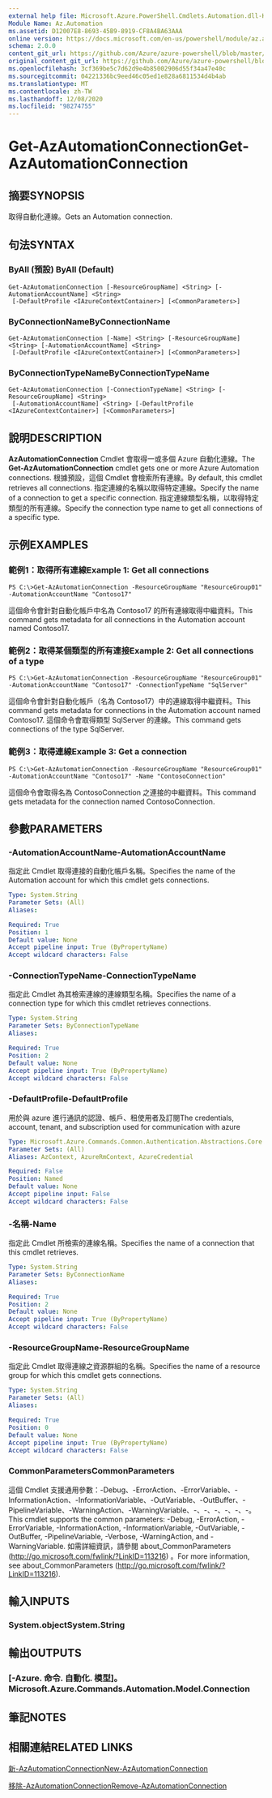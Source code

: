 ```yaml
---
external help file: Microsoft.Azure.PowerShell.Cmdlets.Automation.dll-Help.xml
Module Name: Az.Automation
ms.assetid: D12007E8-8693-45B9-8919-CF8A4BA63AAA
online version: https://docs.microsoft.com/en-us/powershell/module/az.automation/get-azautomationconnection
schema: 2.0.0
content_git_url: https://github.com/Azure/azure-powershell/blob/master/src/Automation/Automation/help/Get-AzAutomationConnection.md
original_content_git_url: https://github.com/Azure/azure-powershell/blob/master/src/Automation/Automation/help/Get-AzAutomationConnection.md
ms.openlocfilehash: 3cf369be5c7d62d9e4b85002906d55f34a47e40c
ms.sourcegitcommit: 04221336bc9eed46c05ed1e828a6811534d4b4ab
ms.translationtype: MT
ms.contentlocale: zh-TW
ms.lasthandoff: 12/08/2020
ms.locfileid: "98274755"
---
```

# <span data-ttu-id="62c1a-101">Get-AzAutomationConnection</span><span class="sxs-lookup"><span data-stu-id="62c1a-101">Get-AzAutomationConnection</span></span>

## <span data-ttu-id="62c1a-102">摘要</span><span class="sxs-lookup"><span data-stu-id="62c1a-102">SYNOPSIS</span></span>
<span data-ttu-id="62c1a-103">取得自動化連線。</span><span class="sxs-lookup"><span data-stu-id="62c1a-103">Gets an Automation connection.</span></span>

## <span data-ttu-id="62c1a-104">句法</span><span class="sxs-lookup"><span data-stu-id="62c1a-104">SYNTAX</span></span>

### <span data-ttu-id="62c1a-105">ByAll (預設) </span><span class="sxs-lookup"><span data-stu-id="62c1a-105">ByAll (Default)</span></span>
```
Get-AzAutomationConnection [-ResourceGroupName] <String> [-AutomationAccountName] <String>
 [-DefaultProfile <IAzureContextContainer>] [<CommonParameters>]
```

### <span data-ttu-id="62c1a-106">ByConnectionName</span><span class="sxs-lookup"><span data-stu-id="62c1a-106">ByConnectionName</span></span>
```
Get-AzAutomationConnection [-Name] <String> [-ResourceGroupName] <String> [-AutomationAccountName] <String>
 [-DefaultProfile <IAzureContextContainer>] [<CommonParameters>]
```

### <span data-ttu-id="62c1a-107">ByConnectionTypeName</span><span class="sxs-lookup"><span data-stu-id="62c1a-107">ByConnectionTypeName</span></span>
```
Get-AzAutomationConnection [-ConnectionTypeName] <String> [-ResourceGroupName] <String>
 [-AutomationAccountName] <String> [-DefaultProfile <IAzureContextContainer>] [<CommonParameters>]
```

## <span data-ttu-id="62c1a-108">說明</span><span class="sxs-lookup"><span data-stu-id="62c1a-108">DESCRIPTION</span></span>
<span data-ttu-id="62c1a-109">**AzAutomationConnection** Cmdlet 會取得一或多個 Azure 自動化連線。</span><span class="sxs-lookup"><span data-stu-id="62c1a-109">The **Get-AzAutomationConnection** cmdlet gets one or more Azure Automation connections.</span></span>
<span data-ttu-id="62c1a-110">根據預設，這個 Cmdlet 會檢索所有連線。</span><span class="sxs-lookup"><span data-stu-id="62c1a-110">By default, this cmdlet retrieves all connections.</span></span>
<span data-ttu-id="62c1a-111">指定連線的名稱以取得特定連線。</span><span class="sxs-lookup"><span data-stu-id="62c1a-111">Specify the name of a connection to get a specific connection.</span></span>
<span data-ttu-id="62c1a-112">指定連線類型名稱，以取得特定類型的所有連線。</span><span class="sxs-lookup"><span data-stu-id="62c1a-112">Specify the connection type name to get all connections of a specific type.</span></span>

## <span data-ttu-id="62c1a-113">示例</span><span class="sxs-lookup"><span data-stu-id="62c1a-113">EXAMPLES</span></span>

### <span data-ttu-id="62c1a-114">範例1：取得所有連線</span><span class="sxs-lookup"><span data-stu-id="62c1a-114">Example 1: Get all connections</span></span>
```
PS C:\>Get-AzAutomationConnection -ResourceGroupName "ResourceGroup01" -AutomationAccountName "Contoso17"
```

<span data-ttu-id="62c1a-115">這個命令會針對自動化帳戶中名為 Contoso17 的所有連線取得中繼資料。</span><span class="sxs-lookup"><span data-stu-id="62c1a-115">This command gets metadata for all connections in the Automation account named Contoso17.</span></span>

### <span data-ttu-id="62c1a-116">範例2：取得某個類型的所有連接</span><span class="sxs-lookup"><span data-stu-id="62c1a-116">Example 2: Get all connections of a type</span></span>
```
PS C:\>Get-AzAutomationConnection -ResourceGroupName "ResourceGroup01" -AutomationAccountName "Contoso17" -ConnectionTypeName "SqlServer"
```

<span data-ttu-id="62c1a-117">這個命令會針對自動化帳戶（名為 Contoso17）中的連線取得中繼資料。</span><span class="sxs-lookup"><span data-stu-id="62c1a-117">This command gets metadata for connections in the Automation account named Contoso17.</span></span>
<span data-ttu-id="62c1a-118">這個命令會取得類型 SqlServer 的連線。</span><span class="sxs-lookup"><span data-stu-id="62c1a-118">This command gets connections of the type SqlServer.</span></span>

### <span data-ttu-id="62c1a-119">範例3：取得連線</span><span class="sxs-lookup"><span data-stu-id="62c1a-119">Example 3: Get a connection</span></span>
```
PS C:\>Get-AzAutomationConnection -ResourceGroupName "ResourceGroup01" -AutomationAccountName "Contoso17" -Name "ContosoConnection"
```

<span data-ttu-id="62c1a-120">這個命令會取得名為 ContosoConnection 之連接的中繼資料。</span><span class="sxs-lookup"><span data-stu-id="62c1a-120">This command gets metadata for the connection named ContosoConnection.</span></span>

## <span data-ttu-id="62c1a-121">參數</span><span class="sxs-lookup"><span data-stu-id="62c1a-121">PARAMETERS</span></span>

### <span data-ttu-id="62c1a-122">-AutomationAccountName</span><span class="sxs-lookup"><span data-stu-id="62c1a-122">-AutomationAccountName</span></span>
<span data-ttu-id="62c1a-123">指定此 Cmdlet 取得連接的自動化帳戶名稱。</span><span class="sxs-lookup"><span data-stu-id="62c1a-123">Specifies the name of the Automation account for which this cmdlet gets connections.</span></span>

```yaml
Type: System.String
Parameter Sets: (All)
Aliases:

Required: True
Position: 1
Default value: None
Accept pipeline input: True (ByPropertyName)
Accept wildcard characters: False
```

### <span data-ttu-id="62c1a-124">-ConnectionTypeName</span><span class="sxs-lookup"><span data-stu-id="62c1a-124">-ConnectionTypeName</span></span>
<span data-ttu-id="62c1a-125">指定此 Cmdlet 為其檢索連線的連線類型名稱。</span><span class="sxs-lookup"><span data-stu-id="62c1a-125">Specifies the name of a connection type for which this cmdlet retrieves connections.</span></span>

```yaml
Type: System.String
Parameter Sets: ByConnectionTypeName
Aliases:

Required: True
Position: 2
Default value: None
Accept pipeline input: True (ByPropertyName)
Accept wildcard characters: False
```

### <span data-ttu-id="62c1a-126">-DefaultProfile</span><span class="sxs-lookup"><span data-stu-id="62c1a-126">-DefaultProfile</span></span>
<span data-ttu-id="62c1a-127">用於與 azure 進行通訊的認證、帳戶、租使用者及訂閱</span><span class="sxs-lookup"><span data-stu-id="62c1a-127">The credentials, account, tenant, and subscription used for communication with azure</span></span>

```yaml
Type: Microsoft.Azure.Commands.Common.Authentication.Abstractions.Core.IAzureContextContainer
Parameter Sets: (All)
Aliases: AzContext, AzureRmContext, AzureCredential

Required: False
Position: Named
Default value: None
Accept pipeline input: False
Accept wildcard characters: False
```

### <span data-ttu-id="62c1a-128">-名稱</span><span class="sxs-lookup"><span data-stu-id="62c1a-128">-Name</span></span>
<span data-ttu-id="62c1a-129">指定此 Cmdlet 所檢索的連線名稱。</span><span class="sxs-lookup"><span data-stu-id="62c1a-129">Specifies the name of a connection that this cmdlet retrieves.</span></span>

```yaml
Type: System.String
Parameter Sets: ByConnectionName
Aliases:

Required: True
Position: 2
Default value: None
Accept pipeline input: True (ByPropertyName)
Accept wildcard characters: False
```

### <span data-ttu-id="62c1a-130">-ResourceGroupName</span><span class="sxs-lookup"><span data-stu-id="62c1a-130">-ResourceGroupName</span></span>
<span data-ttu-id="62c1a-131">指定此 Cmdlet 取得連線之資源群組的名稱。</span><span class="sxs-lookup"><span data-stu-id="62c1a-131">Specifies the name of a resource group for which this cmdlet gets connections.</span></span>

```yaml
Type: System.String
Parameter Sets: (All)
Aliases:

Required: True
Position: 0
Default value: None
Accept pipeline input: True (ByPropertyName)
Accept wildcard characters: False
```

### <span data-ttu-id="62c1a-132">CommonParameters</span><span class="sxs-lookup"><span data-stu-id="62c1a-132">CommonParameters</span></span>
<span data-ttu-id="62c1a-133">這個 Cmdlet 支援通用參數：-Debug、-ErrorAction、-ErrorVariable、-InformationAction、-InformationVariable、-OutVariable、-OutBuffer、-PipelineVariable、-WarningAction、-WarningVariable、-、-、-、-、-、-。</span><span class="sxs-lookup"><span data-stu-id="62c1a-133">This cmdlet supports the common parameters: -Debug, -ErrorAction, -ErrorVariable, -InformationAction, -InformationVariable, -OutVariable, -OutBuffer, -PipelineVariable, -Verbose, -WarningAction, and -WarningVariable.</span></span> <span data-ttu-id="62c1a-134">如需詳細資訊，請參閱 about_CommonParameters (http://go.microsoft.com/fwlink/?LinkID=113216) 。</span><span class="sxs-lookup"><span data-stu-id="62c1a-134">For more information, see about_CommonParameters (http://go.microsoft.com/fwlink/?LinkID=113216).</span></span>

## <span data-ttu-id="62c1a-135">輸入</span><span class="sxs-lookup"><span data-stu-id="62c1a-135">INPUTS</span></span>

### <span data-ttu-id="62c1a-136">System.object</span><span class="sxs-lookup"><span data-stu-id="62c1a-136">System.String</span></span>

## <span data-ttu-id="62c1a-137">輸出</span><span class="sxs-lookup"><span data-stu-id="62c1a-137">OUTPUTS</span></span>

### <span data-ttu-id="62c1a-138">[-Azure. 命令. 自動化. 模型]。</span><span class="sxs-lookup"><span data-stu-id="62c1a-138">Microsoft.Azure.Commands.Automation.Model.Connection</span></span>

## <span data-ttu-id="62c1a-139">筆記</span><span class="sxs-lookup"><span data-stu-id="62c1a-139">NOTES</span></span>

## <span data-ttu-id="62c1a-140">相關連結</span><span class="sxs-lookup"><span data-stu-id="62c1a-140">RELATED LINKS</span></span>

[<span data-ttu-id="62c1a-141">新-AzAutomationConnection</span><span class="sxs-lookup"><span data-stu-id="62c1a-141">New-AzAutomationConnection</span></span>](./New-AzAutomationConnection.md)

[<span data-ttu-id="62c1a-142">移除-AzAutomationConnection</span><span class="sxs-lookup"><span data-stu-id="62c1a-142">Remove-AzAutomationConnection</span></span>](./Remove-AzAutomationConnection.md)


